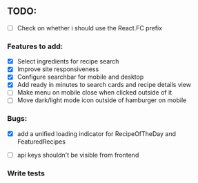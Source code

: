 ## TODO:

- [ ] Check on whether i should use the React.FC prefix
 
### Features to add: 

- [x] Select ingredients for recipe search
- [x] Improve site responsiveness   
- [x] Configure searchbar for mobile and desktop
- [x] Add ready in minutes to search cards and recipe details view 
- [ ] Make menu on mobile close when clicked outside of it
- [ ] Move dark/light mode icon outside of hamburger on mobile

### Bugs:
- [x] add a unified loading indicator for RecipeOfTheDay and FeaturedRecipes
- [ ] api keys shouldn't be visible from frontend


### Write tests